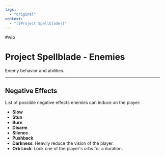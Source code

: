 ```yaml
---
tags:
  - "original"
context:
  - "[[Project Spellblade]]"
---
```


#wip

# Project Spellblade - Enemies

Enemy behavior and abilities.

---

## Negative Effects

List of possible negative effects enemies can induce on the player:

- **Slow**
- **Stun**
- **Burn**
- **Disarm**
- **Silence**
- **Pushback**
- **Darkness**: Heavily reduce the vision of the player.
- **Orb Lock**: Lock one of the player's orbs for a duration.

